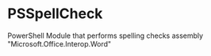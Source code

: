 # PSSpellCheck
PowerShell Module that performs spelling checks assembly "Microsoft.Office.Interop.Word" 
